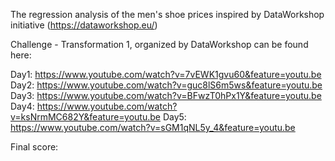 The regression analysis of the men's shoe prices inspired by DataWorkshop initiative (https://dataworkshop.eu/)

Challenge - Transformation 1, organized by DataWorkshop can be found here:

Day1: https://www.youtube.com/watch?v=7vEWK1gvu60&feature=youtu.be
Day2: https://www.youtube.com/watch?v=guc8lS6m5ws&feature=youtu.be
Day3: https://www.youtube.com/watch?v=BFwzT0hPx1Y&feature=youtu.be
Day4: https://www.youtube.com/watch?v=ksNrmMC682Y&feature=youtu.be
Day5: https://www.youtube.com/watch?v=sGM1qNL5y_4&feature=youtu.be

Final score:

